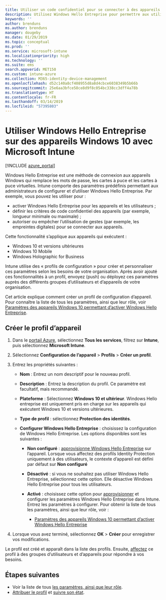 ```yaml
---
title: Utiliser un code confidentiel pour se connecter à des appareils Windows 10 avec Microsoft Intune – Azure | Microsoft Docs
description: Utilisez Windows Hello Entreprise pour permettre aux utilisateurs de se connecter aux appareils à l’aide d’un code confidentiel, d’une empreinte digitale et plus encore. Créez un profil de configuration de la protection des identités dans Intune pour les appareils Windows 10 avec ces paramètres, et affectez-le à des groupes d’utilisateurs et d’appareils.
keywords: ''
author: brenduns
ms.author: brenduns
manager: dougeby
ms.date: 01/29/2019
ms.topic: conceptual
ms.prod: ''
ms.service: microsoft-intune
ms.localizationpriority: high
ms.technology: ''
ms.suite: ems
search.appverid: MET150
ms.custom: intune-azure
ms.collection: M365-identity-device-management
ms.openlocfilehash: d52c140a8cf408955d8a8d4cbce6038349b5b66b
ms.sourcegitcommit: 25e6aa3bfce58ce8d9f8c054bc338cc3dff4a78b
ms.translationtype: HT
ms.contentlocale: fr-FR
ms.lasthandoff: 03/14/2019
ms.locfileid: "57395803"
---
```

# <a name="use-windows-hello-for-business-on-windows-10-devices-with-microsoft-intune"></a>Utiliser Windows Hello Entreprise sur des appareils Windows 10 avec Microsoft Intune

[!INCLUDE [azure_portal](./includes/azure_portal.md)]

Windows Hello Entreprise est une méthode de connexion aux appareils Windows qui remplace les mots de passe, les cartes à puce et les cartes à puce virtuelles. Intune comporte des paramètres prédéfinis permettant aux administrateurs de configurer et d’utiliser Windows Hello Entreprise. Par exemple, vous pouvez les utiliser pour :

- activer Windows Hello Entreprise pour les appareils et les utilisateurs ;
- définir les critères de code confidentiel des appareils (par exemple, longueur minimale ou maximale) ;
- autoriser ou empêcher l’utilisation de gestes (par exemple, les empreintes digitales) pour se connecter aux appareils.

Cette fonctionnalité s’applique aux appareils qui exécutent :

- Windows 10 et versions ultérieures
- Windows 10 Mobile
- Windows Holographic for Business

Intune utilise des « profils de configuration » pour créer et personnaliser ces paramètres selon les besoins de votre organisation. Après avoir ajouté ces fonctionnalités à un profil, envoyez (push) ou déployez ces paramètres auprès des différents groupes d’utilisateurs et d’appareils de votre organisation.

Cet article explique comment créer un profil de configuration d’appareil. Pour connaître la liste de tous les paramètres, ainsi que leur rôle, voir [Paramètres des appareils Windows 10 permettant d’activer Windows Hello Entreprise](identity-protection-windows-settings.md).

## <a name="create-the-device-profile"></a>Créer le profil d’appareil

1. Dans le [portail Azure](https://portal.azure.com), sélectionnez **Tous les services**, filtrez sur **Intune**, puis sélectionnez **Microsoft Intune**.
2. Sélectionnez **Configuration de l’appareil** > **Profils** > **Créer un profil**.
3. Entrez les propriétés suivantes :

    - **Nom** : Entrez un nom descriptif pour le nouveau profil.
    - **Description** : Entrez la description du profil. Ce paramètre est facultatif, mais recommandé.
    - **Plateforme** : Sélectionnez **Windows 10 et ultérieur**. Windows Hello entreprise est uniquement pris en charge sur les appareils qui exécutent Windows 10 et versions ultérieures.
    - **Type de profil** : sélectionnez **Protection des identités**.
    - **Configurer Windows Hello Entreprise** : choisissez la configuration de Windows Hello Entreprise. Les options disponibles sont les suivantes :

        - **Non configuré** : [approvisionne Windows Hello Entreprise](https://docs.microsoft.com/windows/security/identity-protection/hello-for-business/hello-how-it-works-provisioning) sur l’appareil. Lorsque vous affectez des profils Identity Protection uniquement à des utilisateurs, le contexte d’appareil est défini par défaut sur **Non configuré**
        - **Désactivé** : si vous ne souhaitez pas utiliser Windows Hello Entreprise, sélectionnez cette option. Elle désactive Windows Hello Entreprise pour tous les utilisateurs.
        - **Activé** : choisissez cette option pour [approvisionner]((https://docs.microsoft.com/windows/security/identity-protection/hello-for-business/hello-how-it-works-provisioning)) et configurer les paramètres Windows Hello Entreprise dans Intune. Entrez les paramètres à configurer. Pour obtenir la liste de tous les paramètres, ainsi que leur rôle, voir :

            - [Paramètres des appareils Windows 10 permettant d’activer Windows Hello Entreprise](identity-protection-windows-settings.md)

4. Lorsque vous avez terminé, sélectionnez **OK** > **Créer** pour enregistrer vos modifications.

Le profil est créé et apparaît dans la liste des profils. Ensuite, [affectez](device-profile-assign.md) ce profil à des groupes d’utilisateurs et d’appareils pour répondre à vos besoins.

<!--  Removing image as part of design review; retaining source until we known the disposition.

## Example of device restriction settings

In this high-level example, you'll create a device restriction policy that blocks the use of the built-in camera app on Android devices.

![How to disable the camera on Android devices](./media/disable-android-camera.png)

-->

## <a name="next-steps"></a>Étapes suivantes

- Voir la liste de tous [les paramètres, ainsi que leur rôle](identity-protection-windows-settings.md).
- [Attribuer le profil](device-profile-assign.md) et [suivre son état](device-profile-monitor.md).
